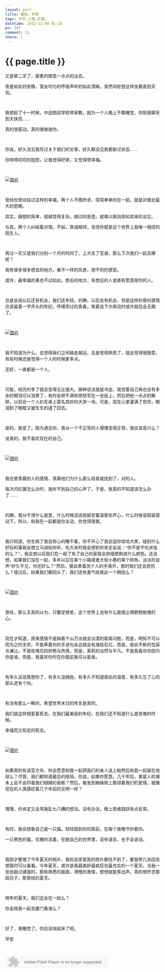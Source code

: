```yaml
---
layout: post
title: 夏娃，早安
tags: 文字,心情,红狸,
datetime: 2012-11-08 01:20
pv: 247
comment: 11
share: 1
---
```


{{ page.title }}
================

 <p><span style="font-family: 微软雅黑,Microsoft YaHei;">又是第二天了，疲惫的困意一点点的淡去。</span></p><p><span style="font-family: 微软雅黑,Microsoft YaHei;">夜是如此的安静，室友均匀的呼吸声听的如此清晰。突然间好想这样坐着直到天亮。</span></p><p>&nbsp;</p><p><span style="font-family: 微软雅黑,Microsoft YaHei;">我想起了十一时候，中途跑回学校带家教，因为一个人晚上不敢睡觉，你陪我聊天到天快亮……</span></p><p><span style="font-family: 微软雅黑,Microsoft YaHei;">真的很感动。真的很谢谢你。</span></p><p>&nbsp;</p><p><span style="font-family: 微软雅黑,Microsoft YaHei;">你说，好久没见我写过关于我们的文章，好久都没见我更新过状态……</span></p><p><span style="font-family: 微软雅黑,Microsoft YaHei;">你唠唠叨叨的抱怨，让我觉得好笑，又觉得很幸福。</span></p><p>&nbsp;</p><p><span style="font-family: 微软雅黑,Microsoft YaHei;"><a title="查看原图" href="http://c.hiphotos.baidu.com/album/pic/item/8601a18b87d6277f6cdc23c328381f30e824fc7b.jpg?psign=6cdc23c328381f30e924b899a9014c086f061d950b7bd843" target="_blank"><img alt="图片" src="http://c.hiphotos.baidu.com/album/pic/item/8601a18b87d6277f6cdc23c328381f30e824fc7b.jpg?psign=6cdc23c328381f30e924b899a9014c086f061d950b7bd843" /></a></span></p><p>&nbsp;</p><p><span style="font-family: 微软雅黑,Microsoft YaHei;">曾经也曾向往过这样的幸福，两个人不图所求，简简单单的在一起，就是对彼此最大的恩赐。</span></p><p><span style="font-family: 微软雅黑,Microsoft YaHei;">其实，越想的简单，就越觉得复杂。越过的安逸，就难以抵挡突如其来的淡忘。</span></p><p><span style="font-family: 微软雅黑,Microsoft YaHei;">与其，两个人纠结着对错。不如，真诚相待，坚信你就是这个世界上我唯一相信的陌生人。</span></p><p>&nbsp;</p><p><span style="font-family: 微软雅黑,Microsoft YaHei;">再过一天又是我们分别一个月的时间了，上次去了芜湖，那么下次我们一起去哪呢？</span></p><p><span style="font-family: 微软雅黑,Microsoft YaHei;">我有很多很多想去的地方。看不一样的风景，想不同的感受。</span></p><p><span style="font-family: 微软雅黑,Microsoft YaHei;">或许，最幸福的事也不过如此。想去的地方，有想见的人或者有愿意陪你的人。</span></p><p>&nbsp;</p><p><span style="font-family: 微软雅黑,Microsoft YaHei;">总是会说以后还有机会，我们还年轻。的确，以后会有机会，但是这样刻骨的感情应该留着一字开头的年纪，呼啸而过的青春，笑着说下次再见时或许就后会无期了。</span></p><p>&nbsp;</p><p><span style="font-family: 微软雅黑,Microsoft YaHei;"><a title="查看原图" href="http://h.hiphotos.baidu.com/album/pic/item/060828381f30e9244f578dca4c086e061c95f75e.jpg?psign=4f578dca4c086e061d950a7b02087bf40bd162d9f3d3d366" target="_blank"><img alt="图片" src="http://h.hiphotos.baidu.com/album/pic/item/060828381f30e9244f578dca4c086e061c95f75e.jpg?psign=4f578dca4c086e061d950a7b02087bf40bd162d9f3d3d366" /></a></span></p><p>&nbsp;</p><p><span style="font-family: 微软雅黑,Microsoft YaHei;">我不知道为什么，总觉得我们之间越走越远。总是觉得熟悉了，就会觉得很随意，有些时候还是觉得一个人的时候更多点。</span></p><p><span style="font-family: 微软雅黑,Microsoft YaHei;">还好，一直都是一个人。</span></p><p>&nbsp;</p><p><span style="font-family: 微软雅黑,Microsoft YaHei;">可能，经历的多了就会变得无比强大。换种说法就是冷血，我觉着自己再也没有多余的眼泪可以浪费了，有时会把不满和愤怒写在一张纸上，然后把纸一点点的撕碎，以前会一个人趴在桌上莫名其妙的大哭一场。可是，现在心里灌满了悲伤，眼泪到了眼眶又被生生的退了回去。</span></p><p>&nbsp;</p><p><span style="font-family: 微软雅黑,Microsoft YaHei;">是的，我变了。因为遇见你，我从一个不正常的人慢慢变得正常，我应该高兴么？</span></p><p><span style="font-family: 微软雅黑,Microsoft YaHei;">说真的，我不喜欢现在的自己。</span></p><p>&nbsp;</p><p><span style="font-family: 微软雅黑,Microsoft YaHei;"><a title="查看原图" href="http://e.hiphotos.baidu.com/album/pic/item/9c16fdfaaf51f3ded8c4a99f94eef01f3b2979d2.jpg?psign=d8c4a99f94eef01f3a292df5e0fe9925bd315c6035a85dea" target="_blank"><img alt="图片" src="http://e.hiphotos.baidu.com/album/pic/item/9c16fdfaaf51f3ded8c4a99f94eef01f3b2979d2.jpg?psign=d8c4a99f94eef01f3a292df5e0fe9925bd315c6035a85dea" /></a></span></p><p>&nbsp;</p><p><span style="font-family: 微软雅黑,Microsoft YaHei;">我也曾羡慕别人的感情，羡慕他们为什么那么轻易就找到了，对的人。</span></p><p><span style="font-family: 微软雅黑,Microsoft YaHei;">每次问红狸怎么办时，我听不到自己的心声了，于是，我真的不知道该怎么办了……</span></p><p>&nbsp;</p><p><span style="font-family: 微软雅黑,Microsoft YaHei;">的确，我分不清什么是爱，什么时候该说些甜言蜜语惹你开心，什么时候该假装感动下。所以，和我在一起都是你主动，你觉得很累。</span></p><p>&nbsp;</p><p><span style="font-family: 微软雅黑,Microsoft YaHei;">我只知道，你生病了我会担心的睡不着，你不开心了我会逗你哈哈大笑，碰到什么好玩的事我会想立马讲给你听，吃大米时我会想到你肯定会说：“你不是不吃米饭的么？”，我会想以后我们在一起了有了自己的家我会把墙壁刷成什么颜色。还会想，如果我们没在一起，多年以后在某个小镇或者大街小巷的某个转角，淡淡的说声“好久不见，你还好么？”然后，彼此牵着另个人的手离开，那时我们还会悲伤么？错过后，如果我们都回头了，我们还有勇气给彼此一个拥抱么？</span></p><p>&nbsp;</p><p><span style="font-family: 微软雅黑,Microsoft YaHei;"><a title="查看原图" href="http://g.hiphotos.baidu.com/album/pic/item/cefc1e178a82b9019490d3c8738da9773912ef08.jpg?psign=9490d3c8738da9773912b31bb051f8198718367adab4cb30" target="_blank"><img alt="图片" src="http://g.hiphotos.baidu.com/album/pic/item/cefc1e178a82b9019490d3c8738da9773912ef08.jpg?psign=9490d3c8738da9773912b31bb051f8198718367adab4cb30" /></a></span></p><p>&nbsp;</p><p><span style="font-family: 微软雅黑,Microsoft YaHei;">曾经，那么天真的以为，只要足够爱，这个世界上没有什么能阻止两颗相依偎的心。</span></p><p>&nbsp;</p><p><span style="font-family: 微软雅黑,Microsoft YaHei;">现在才知道，原来感情不是隔着千山万水就会淡漠的距离问题，而是，明知不可以而为之的无奈。不是牵着你的手说句永远就会有海枯石烂，而是，彼此不断的包容与谦让。不是玫瑰花的娇艳与热情，而是，茉莉的淡然与平凡。不是我喜欢你因为你是谁，而是，我喜欢你时在你面前我可以是谁。</span></p><p>&nbsp;</p><p><span style="font-family: 微软雅黑,Microsoft YaHei;">有多久没说我想你了，有多久没拥抱，有多久不知道彼此的温度，有多久忘了心的那头还有个你。</span></p><p>&nbsp;</p><p><span style="font-family: 微软雅黑,Microsoft YaHei;">有没有那么一瞬间，希望世界末日的传言是真的。</span></p><p><span style="font-family: 微软雅黑,Microsoft YaHei;">我们就这样相爱着死去，在我们最美丽的年纪，在我们还不知道什么是苦难的时候。</span></p><p><span style="font-family: 微软雅黑,Microsoft YaHei;">幸福而又知足的死去。</span></p><p>&nbsp;</p><p><span style="font-family: 微软雅黑,Microsoft YaHei;"><a title="查看原图" href="http://d.hiphotos.baidu.com/album/pic/item/960a304e251f95ca42fa824dc9177f3e67095239.jpg?psign=42fa824dc9177f3e6709c93d70cf3bc79e3df8dcd1007601" target="_blank"><img alt="图片" src="http://d.hiphotos.baidu.com/album/pic/item/960a304e251f95ca42fa824dc9177f3e67095239.jpg?psign=42fa824dc9177f3e6709c93d70cf3bc79e3df8dcd1007601" /></a></span></p><p>&nbsp;</p><p><span style="font-family: 微软雅黑,Microsoft YaHei;">如果真的有诺亚方舟，你会愿意和我一起把我们的亲人送上船然后和我一起留在地球么？尽管，我们都知道最后的结局。你说，如果你愿意。几千年后，某星人的课本上会不会印着我们相拥的骨骸？然后，被发到蜘蛛网上歌颂着我们的爱情，就像现在的人类感叹着几千年前的文明一样？</span></p><p>&nbsp;</p><p><span style="font-family: 微软雅黑,Microsoft YaHei;">嘿嘿，你肯定又会骂我乱七八糟的想法。没有办法，晚上思维跳跃有点反常。</span></p><p>&nbsp;</p><p><span style="font-family: 微软雅黑,Microsoft YaHei;">有时，我会想象自己是一只猫。轻轻跳到你的窗前，在每个夜晚守护着你。</span></p><p><span style="font-family: 微软雅黑,Microsoft YaHei;">一只黑色的猫，优雅的活着，在她自己的世界里，没有语言，也不会说话。</span></p><p>&nbsp;</p><p><span style="font-family: 微软雅黑,Microsoft YaHei;">我刚才整理了今年夏天的照片，我妈说家里我的照片都找不到了，要我带几张回去想我时可以看看。今年夏天，或许是我最美好最疯狂也最充实的一个夏天。当我一张张敲过键盘时，那些熟悉的画面，滑稽的表情，想想就能笑出声。真的很怀念那段日子，那曾经的夏天。</span></p><p>&nbsp;</p><p><span style="font-family: 微软雅黑,Microsoft YaHei;">明年的夏天，我们还会在一起么？</span></p><p><span style="font-family: 微软雅黑,Microsoft YaHei;">你会陪我一起去厦门看海么？</span></p><p>&nbsp;</p><p><span style="font-family: 微软雅黑,Microsoft YaHei;">好了，我睡觉了。你应该快起床了吧。</span></p><p><span style="font-family: 微软雅黑,Microsoft YaHei;">早安</span></p><p>&nbsp;</p><p><embed height="40" border="0" width="335" flashvars="id=769377&autoPlay=true&replay=true" alt="" src="http://ting.baidu.com/widget/space/flash/SpaceMP3Player.swf" wmode="transparent" type="application/x-shockwave-flash" name="plugin" /><br /></p><p>&nbsp;</p><p>&nbsp;</p> 

